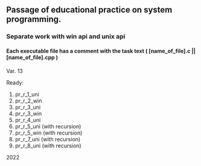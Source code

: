 ## Passage of educational practice on system programming. 

### Separate work with win api and unix api

#### Each executable file has a comment with the task text ( [name_of_file].c || [name_of_file].cpp )

Var. 13

Ready:
1. pr_r_1_uni
2. pr_r_2_win
3. pr_r_3_uni
4. pr_r_3_win
5. pr_r_4_uni
6. pr_r_5_uni (with recursion)
7. pr_r_5_win (with recursion)
8. pr_r_7_uni (with recursion)
9. pr_r_8_uni (with recursion)

2022
